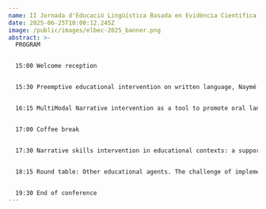 ```yaml
---
name: II Jornada d'Educació Lingüística Basada en Evidència Científica
date: 2025-06-25T10:00:12.245Z
image: /public/images/elbec-2025_banner.png
abstract: >-
  P﻿ROGRAM


  1﻿5:00 Welcome reception


  1﻿5:30 Preemptive educational intervention on written language, Naymé Salas, IP elbec, UAB


  1﻿6:15 MultiModal Narrative intervention as a tool to promote oral language skills in children, Júlia Florit, UPF


  1﻿7:00 Coffee break


  1﻿7:30 Narrative skills intervention in educational contexts: a support system across multiple levels, Víctor Acosta, Univ. de La Laguna


  1﻿8:15 Round table: Other educational agents. The challenge of implementing scientific evidence in educational decisions. Joan Cuevas, Fundació Bofill; Anna Llauradó, educator and researcher; Jordi Serarols, deputy director of Research and Digital Culture, Dept. d’Educació


  1﻿9:30 End of conference
---
```

